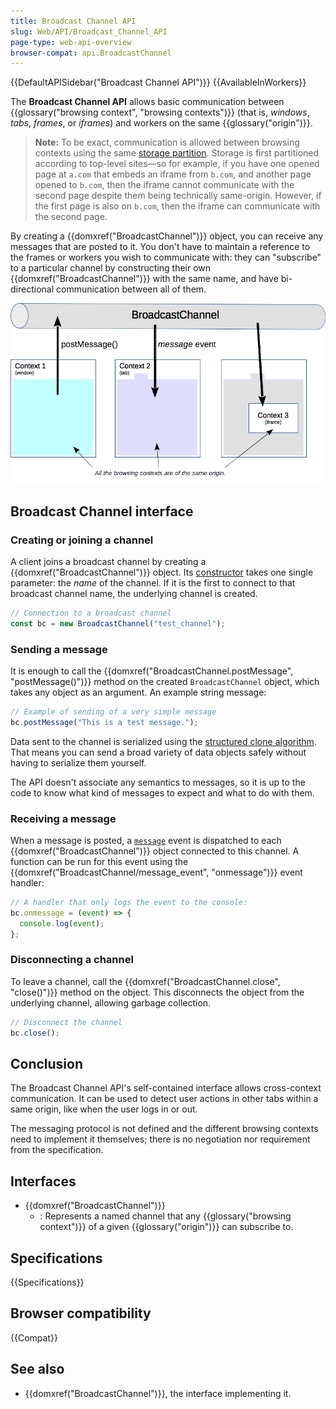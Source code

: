 ```yaml
---
title: Broadcast Channel API
slug: Web/API/Broadcast_Channel_API
page-type: web-api-overview
browser-compat: api.BroadcastChannel
---
```


{{DefaultAPISidebar("Broadcast Channel API")}} {{AvailableInWorkers}}

The **Broadcast Channel API** allows basic communication between {{glossary("browsing context", "browsing contexts")}} (that is, _windows_, _tabs_, _frames_, or _iframes_) and workers on the same {{glossary("origin")}}.

> **Note:** To be exact, communication is allowed between browsing contexts using the same [storage partition](/en-US/docs/Web/Privacy/State_Partitioning). Storage is first partitioned according to top-level sites—so for example, if you have one opened page at `a.com` that embeds an iframe from `b.com`, and another page opened to `b.com`, then the iframe cannot communicate with the second page despite them being technically same-origin. However, if the first page is also on `b.com`, then the iframe can communicate with the second page.

By creating a {{domxref("BroadcastChannel")}} object, you can receive any messages that are posted to it. You don't have to maintain a reference to the frames or workers you wish to communicate with: they can "subscribe" to a particular channel by constructing their own {{domxref("BroadcastChannel")}} with the same name, and have bi-directional communication between all of them.

![The principle of the Broadcast Channel API](broadcastchannel.png)

## Broadcast Channel interface

### Creating or joining a channel

A client joins a broadcast channel by creating a {{domxref("BroadcastChannel")}} object. Its [constructor](/en-US/docs/Web/API/BroadcastChannel/BroadcastChannel) takes one single parameter: the _name_ of the channel. If it is the first to connect to that broadcast channel name, the underlying channel is created.

```js
// Connection to a broadcast channel
const bc = new BroadcastChannel("test_channel");
```

### Sending a message

It is enough to call the {{domxref("BroadcastChannel.postMessage", "postMessage()")}} method on the created `BroadcastChannel` object, which takes any object as an argument. An example string message:

```js
// Example of sending of a very simple message
bc.postMessage("This is a test message.");
```

Data sent to the channel is serialized using the [structured clone algorithm](/en-US/docs/Web/API/Web_Workers_API/Structured_clone_algorithm). That means you can send a broad variety of data objects safely without having to serialize them yourself.

The API doesn't associate any semantics to messages, so it is up to the code to know what kind of messages to expect and what to do with them.

### Receiving a message

When a message is posted, a [`message`](/en-US/docs/Web/API/BroadcastChannel/message_event) event is dispatched to each {{domxref("BroadcastChannel")}} object connected to this channel. A function can be run for this event using the {{domxref("BroadcastChannel/message_event", "onmessage")}} event handler:

```js
// A handler that only logs the event to the console:
bc.onmessage = (event) => {
  console.log(event);
};
```

### Disconnecting a channel

To leave a channel, call the {{domxref("BroadcastChannel.close", "close()")}} method on the object. This disconnects the object from the underlying channel, allowing garbage collection.

```js
// Disconnect the channel
bc.close();
```

## Conclusion

The Broadcast Channel API's self-contained interface allows cross-context communication. It can be used to detect user actions in other tabs within a same origin, like when the user logs in or out.

The messaging protocol is not defined and the different browsing contexts need to implement it themselves; there is no negotiation nor requirement from the specification.

## Interfaces

- {{domxref("BroadcastChannel")}}
  - : Represents a named channel that any {{glossary("browsing context")}} of a given {{glossary("origin")}} can subscribe to.

## Specifications

{{Specifications}}

## Browser compatibility

{{Compat}}

## See also

- {{domxref("BroadcastChannel")}}, the interface implementing it.
